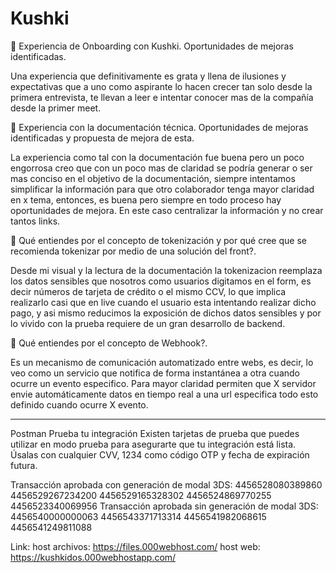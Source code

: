 # Kushki
	Experiencia de Onboarding con Kushki. Oportunidades de mejoras identificadas.

Una experiencia que definitivamente es grata y llena de ilusiones y expectativas que a uno como aspirante lo hacen crecer tan solo desde la primera entrevista, te llevan a leer e intentar conocer mas de la compañía desde la primer meet.

	Experiencia con la documentación técnica. Oportunidades de mejoras identificadas y propuesta de mejora de esta. 

La experiencia como tal con la documentación fue buena pero un poco engorrosa creo que con un poco mas de claridad se podría generar o ser mas conciso en el objetivo de la documentación, siempre intentamos simplificar la información para que otro colaborador tenga mayor claridad en x tema, entonces, es buena pero siempre en todo proceso hay oportunidades de mejora. En este caso centralizar la información y no crear tantos links.

	Qué entiendes por el concepto de tokenización y por qué cree que se recomienda tokenizar por medio de una solución del front?.

Desde mi visual y la lectura de la documentación la tokenizacion reemplaza los datos sensibles que nosotros como usuarios digitamos en el form, es decir números de tarjeta de crédito o el mismo CCV, lo que implica realizarlo casi que en live cuando el usuario esta intentando realizar dicho pago, y asi mismo reducimos la exposición de dichos datos sensibles y por lo vivido con la prueba requiere de un gran desarrollo de backend.

	Qué entiendes por el concepto de Webhook?.

Es un mecanismo de comunicación automatizado entre webs, es decir, lo veo como un servicio que notifica de forma instantánea a otra cuando ocurre un evento especifico. Para mayor claridad permiten que X servidor envie automáticamente datos en tiempo real a una url especifica todo esto definido cuando ocurre X evento.




 ____________________________________________________________________________________________________________________________________________________________________________________________________________
 Postman 
 Prueba tu integración
Existen tarjetas de prueba que puedes utilizar en modo prueba para asegurarte que tu integración está lista. Úsalas con cualquier CVV, 1234 como código OTP y fecha de expiración futura.

Transacción aprobada con generación de modal 3DS:
4456528080389860
4456529267234200
4456529165328302
4456524869770255
4456523340069956
Transacción aprobada sin generación de modal 3DS:
4456540000000063
4456543371713314
4456541982068615
4456541249811088

Link: 
host archivos: https://files.000webhost.com/
host web: https://kushkidos.000webhostapp.com/
